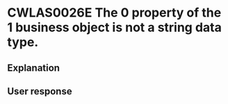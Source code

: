 # CWLAS0026E The 0 property of the 1 business object is not a string data type.

## Explanation

## User response